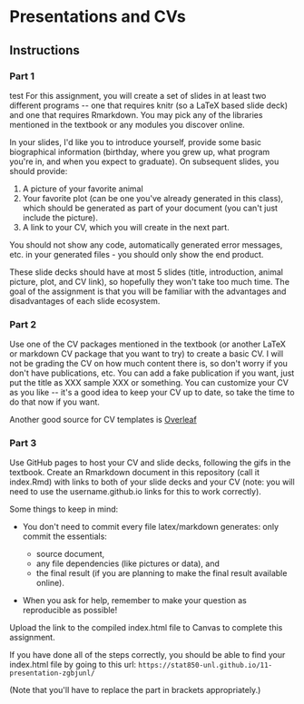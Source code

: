 # Presentations and CVs

## Instructions

### Part 1
test
For this assignment, you will create a set of slides in at least two different programs -- one that requires knitr (so a LaTeX based slide deck) and one that requires Rmarkdown. You may pick any of the libraries mentioned in the textbook or any modules you discover online. 

In your slides, I'd like you to introduce yourself, provide some basic biographical information (birthday, where you grew up, what program you're in, and when you expect to graduate). On subsequent slides, you should provide:

1. A picture of your favorite animal
2. Your favorite plot (can be one you've already generated in this class), which should be generated as part of your document (you can't just include the picture). 
3. A link to your CV, which you will create in the next part.

You should not show any code, automatically generated error messages, etc. in your generated files - you should only show the end product.

These slide decks should have at most 5 slides (title, introduction, animal picture, plot, and CV link), so hopefully they won't take too  much time. The goal of the assignment is that you will be familiar with the advantages and disadvantages of each slide ecosystem.

### Part 2

Use one of the CV packages mentioned in the textbook (or another LaTeX or markdown CV package that you want to try) to create a basic CV. I will not be grading the CV on how much content there is, so don't worry if you don't have publications, etc. You can add a fake publication if you want, just put the title as XXX sample XXX or something. 
You can customize your CV as you like -- it's a good idea to keep your CV up to date, so take the time to do that now if you want.

Another good source for CV templates is [Overleaf](https://www.overleaf.com/latex/templates/tagged/cv)

### Part 3

Use GitHub pages to host your CV and slide decks, following the gifs in the textbook. Create an Rmarkdown document in this repository (call it index.Rmd) with links to both of your slide decks and your CV (note: you will need to use the username.github.io links for this to work correctly). 

Some things to keep in mind:

- You don't need to commit every file latex/markdown generates: only commit the essentials: 
    - source document, 
    - any file dependencies (like pictures or data), and 
    - the final result (if you are planning to make the final result available online). 

- When you ask for help, remember to make your question as reproducible as possible!

Upload the link to the compiled index.html file to Canvas to complete this assignment.


If you have done all of the steps correctly, you should be able to find your index.html file by going to this url: 
`https://stat850-unl.github.io/11-presentation-zgbjunl/`
    
(Note that you'll have to replace the part in brackets appropriately.)
